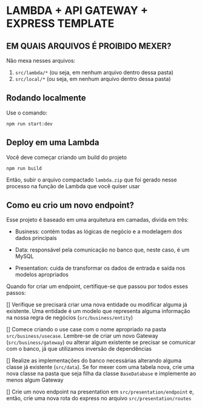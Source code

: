 # LAMBDA + API GATEWAY + EXPRESS TEMPLATE

## EM QUAIS ARQUIVOS É PROIBIDO MEXER?

Não mexa nesses arquivos:

1. `src/lambda/*` (ou seja, em nenhum arquivo dentro dessa pasta)
1. `src/local/*` (ou seja, em nenhum arquivo dentro dessa pasta)

## Rodando localmente

Use o comando:

```
npm run start:dev
```

## Deploy em uma Lambda

Você deve começar criando um build do projeto

```
npm run build
```

Então, subir o arquivo compactado `lambda.zip` que foi gerado nesse processo na função de Lambda que você quiser usar

## Como eu crio um novo endpoint?

Esse projeto é baseado em uma arquitetura em camadas, divida em três:

- Business: contém todas as lógicas de negócio e a modelagem dos dados
  principais

- Data: responsável pela comunicação no banco que, neste caso, é um MySQL

- Presentation: cuida de transformar os dados de entrada e saída nos modelos
  apropriados

Quando for criar um endpoint, certifique-se que passou por todos esses passos:

[] Verifique se precisará criar uma nova entidade ou modificar alguma já existente.
Uma entidade é um modelo que representa alguma informação na nossa regra de negócios (`src/business/entity`)

[] Comece criando o use case com o nome apropriado na pasta `src/business/usecase`.
Lembre-se de criar um novo Gateway (`src/business/gateway`) ou alterar algum existente se precisar se comunicar com o banco, já que utilizamos inversão de dependências

[] Realize as implementações do banco necessárias alterando alguma classe já existente (`src/data`). Se for mexer com uma tabela nova, crie uma nova classe na pasta que seja filha da classe `BaseDatabase` e implemente ao menos algum Gateway

[] Crie um novo endpoint na presentation em `src/presentation/endpoint` e, então, crie uma nova rota do express no arquivo `src/presentation/routes`
